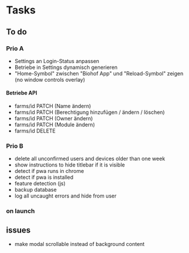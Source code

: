 # Tasks

## To do

### Prio A

- Settings an Login-Status anpassen
- Betriebe in Settings dynamisch generieren
- "Home-Symbol" zwischen "Biohof App" und "Reload-Symbol" zeigen (no window controls overlay)

#### Betriebe API

- farms/id PATCH (Name ändern)
- farms/id PATCH (Berechtigung hinzufügen / ändern / löschen)
- farms/id PATCH (Owner ändern)
- farms/id PATCH (Module ändern)
- farms/id DELETE

### Prio B

- delete all unconfirmed users and devices older than one week
- show instructions to hide titlebar if it is visible
- detect if pwa runs in chrome
- detect if pwa is installed
- feature detection (js)
- backup database
- log all uncaught errors and hide from user

### on launch

## issues

- make modal scrollable instead of background content

